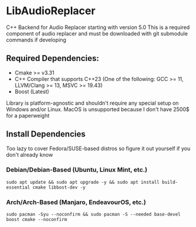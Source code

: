 # LibAudioReplacer

C++ Backend for Audio Replacer starting with version 5.0
This is a required component of audio replacer and must be downloaded with git submodule commands if developing

## Required Dependencies:
- Cmake >= v3.31
- C++ Compiler that supports C++23 (One of the following: GCC >= 11, LLVM/Clang >= 13, MSVC >= 19.43)
- Boost (Latest)

Library is platform-agnostic and shouldn't require any special setup on Windows and/or Linux.
MacOS is unsupported because I don't have 2500$ for a paperweight

## Install Dependencies
Too lazy to cover Fedora/SUSE-based distros so figure it out yourself if you don't already know
### Debian/Debian-Based (Ubuntu, Linux Mint, etc.)
```shell
sudo apt update && sudo apt upgrade -y && sudo apt install build-essential cmake libbost-dev -y
```
### Arch/Arch-Based (Manjaro, EndeavourOS, etc.)
```shell
sudo pacman -Syu --noconfirm && sudo pacman -S --needed base-devel boost cmake --noconfirm
```

